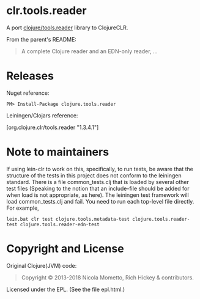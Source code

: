 # clr.tools.reader

A port [ clojure/tools.reader](https://github.com/clojure/tools.reader) library to ClojureCLR.

From the parent's README:

> A complete Clojure reader and an EDN-only reader, ...

# Releases

Nuget reference:

    PM> Install-Package clojure.tools.reader

Leiningen/Clojars reference:

   [org.clojure.clr/tools.reader "1.3.4.1"]


# Note to maintainers

If using lein-clr to work on this, specifically, to run tests, be aware that the structure of the tests in this project does not conform to the leiningen standard.  There is a file common_tests.clj that is loaded by several other test files  (Speaking to the notion that an include-file should be added for when load is not appropriate, as here).  The leiningen test framework will load common_tests.clj and fail.  You need to run each top-level file directly.  For example,

```
lein.bat clr test clojure.tools.metadata-test clojure.tools.reader-test clojure.tools.reader-edn-test
```

# Copyright and License #

Original Clojure(JVM) code: 

> Copyright © 2013-2018 Nicola Mometto, Rich Hickey & contributors.


Licensed under the EPL. (See the file epl.html.)
